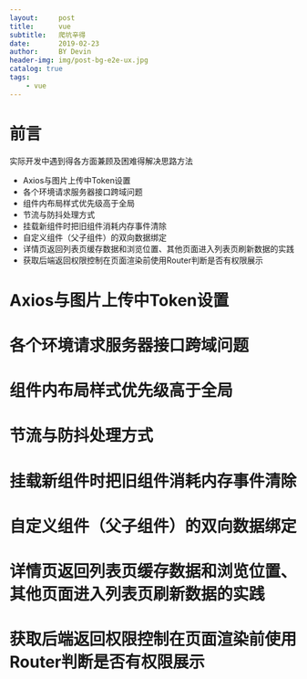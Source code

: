 ```yaml
---
layout:     post
title:      vue
subtitle:   爬坑辛得
date:       2019-02-23 
author:     BY Devin
header-img: img/post-bg-e2e-ux.jpg
catalog: true
tags:
    - vue
---
```



# 前言

实际开发中遇到得各方面兼顾及困难得解决思路方法

- Axios与图片上传中Token设置
- 各个环境请求服务器接口跨域问题
- 组件内布局样式优先级高于全局
- 节流与防抖处理方式
- 挂载新组件时把旧组件消耗内存事件清除
- 自定义组件（父子组件）的双向数据绑定
- 详情页返回列表页缓存数据和浏览位置、其他页面进入列表页刷新数据的实践
- 获取后端返回权限控制在页面渲染前使用Router判断是否有权限展示


# Axios与图片上传中Token设置
# 各个环境请求服务器接口跨域问题
# 组件内布局样式优先级高于全局
# 节流与防抖处理方式
# 挂载新组件时把旧组件消耗内存事件清除
# 自定义组件（父子组件）的双向数据绑定
# 详情页返回列表页缓存数据和浏览位置、其他页面进入列表页刷新数据的实践
# 获取后端返回权限控制在页面渲染前使用Router判断是否有权限展示
